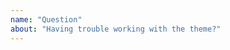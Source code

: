 ```yaml
---
name: "Question"
about: "Having trouble working with the theme?"
---
```


<!--
  Before opening a new issue please:

  - Verify you have the latest versions of Jekyll and Minimal Mistakes
    installed by running `bundle update`.
  - Thoroughly read the theme's documentation at
    https://mmistakes.github.io/minimal-mistakes/docs/quick-start-guide/
  - Search all issues at https://github.com/mmistakes/minimal-mistakes/issues
    for solutions and to avoid duplication.
  - Ask for help at http://talk.jekyllrb.com/

  After exhausting these suggestions ask your question below.

  NOTE: Please provide a code repository, gist, code snippet, sample files, or
  screenshots to triage your issue.
-->
